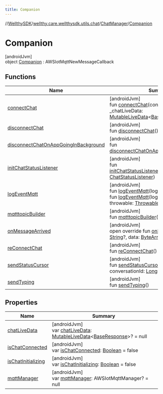 ```yaml
---
title: Companion
---
```

//[WellthySDK](../../../../index.html)/[wellthy.care.wellthysdk.utils.chat](../../index.html)/[ChatManager](../index.html)/[Companion](index.html)



# Companion



[androidJvm]\
object [Companion](index.html) : AWSIotMqttNewMessageCallback



## Functions


| Name | Summary |
|---|---|
| [connectChat](connect-chat.html) | [androidJvm]<br>fun [connectChat](connect-chat.html)(context: [Context](https://developer.android.com/reference/kotlin/android/content/Context.html), _chatLiveData: [MutableLiveData](https://developer.android.com/reference/kotlin/androidx/lifecycle/MutableLiveData.html)&lt;[BaseResponse](../../../wellthy.care.wellthysdk.data.onboarding/-base-response/index.html)&gt;) |
| [disconnectChat](disconnect-chat.html) | [androidJvm]<br>fun [disconnectChat](disconnect-chat.html)() |
| [disconnectChatOnAppGoingInBackground](disconnect-chat-on-app-going-in-background.html) | [androidJvm]<br>fun [disconnectChatOnAppGoingInBackground](disconnect-chat-on-app-going-in-background.html)() |
| [initChatStatusListener](init-chat-status-listener.html) | [androidJvm]<br>fun [initChatStatusListener](init-chat-status-listener.html)(chatStatusListener: [ChatStatusListener](../../-chat-status-listener/index.html)) |
| [logEventMqtt](log-event-mqtt.html) | [androidJvm]<br>fun [logEventMqtt](log-event-mqtt.html)(logEvent: [String](https://kotlinlang.org/api/latest/jvm/stdlib/kotlin/-string/index.html))<br>fun [logEventMqtt](log-event-mqtt.html)(logEvent: [String](https://kotlinlang.org/api/latest/jvm/stdlib/kotlin/-string/index.html), throwable: [Throwable](https://kotlinlang.org/api/latest/jvm/stdlib/kotlin/-throwable/index.html)) |
| [mqtttopicBuilder](mqtttopic-builder.html) | [androidJvm]<br>fun [mqtttopicBuilder](mqtttopic-builder.html)(userId: [String](https://kotlinlang.org/api/latest/jvm/stdlib/kotlin/-string/index.html)): [String](https://kotlinlang.org/api/latest/jvm/stdlib/kotlin/-string/index.html) |
| [onMessageArrived](on-message-arrived.html) | [androidJvm]<br>open override fun [onMessageArrived](on-message-arrived.html)(topic: [String](https://kotlinlang.org/api/latest/jvm/stdlib/kotlin/-string/index.html)?, data: [ByteArray](https://kotlinlang.org/api/latest/jvm/stdlib/kotlin/-byte-array/index.html)?) |
| [reConnectChat](re-connect-chat.html) | [androidJvm]<br>fun [reConnectChat](re-connect-chat.html)() |
| [sendStatusCursor](send-status-cursor.html) | [androidJvm]<br>fun [sendStatusCursor](send-status-cursor.html)(isOnline: [Boolean](https://kotlinlang.org/api/latest/jvm/stdlib/kotlin/-boolean/index.html), conversationId: [Long](https://kotlinlang.org/api/latest/jvm/stdlib/kotlin/-long/index.html) = 0L) |
| [sendTyping](send-typing.html) | [androidJvm]<br>fun [sendTyping](send-typing.html)() |


## Properties


| Name | Summary |
|---|---|
| [chatLiveData](chat-live-data.html) | [androidJvm]<br>var [chatLiveData](chat-live-data.html): [MutableLiveData](https://developer.android.com/reference/kotlin/androidx/lifecycle/MutableLiveData.html)&lt;[BaseResponse](../../../wellthy.care.wellthysdk.data.onboarding/-base-response/index.html)&gt;? = null |
| [isChatConnected](is-chat-connected.html) | [androidJvm]<br>var [isChatConnected](is-chat-connected.html): [Boolean](https://kotlinlang.org/api/latest/jvm/stdlib/kotlin/-boolean/index.html) = false |
| [isChatInitializing](is-chat-initializing.html) | [androidJvm]<br>var [isChatInitializing](is-chat-initializing.html): [Boolean](https://kotlinlang.org/api/latest/jvm/stdlib/kotlin/-boolean/index.html) = false |
| [mqttManager](mqtt-manager.html) | [androidJvm]<br>var [mqttManager](mqtt-manager.html): AWSIotMqttManager? = null |

